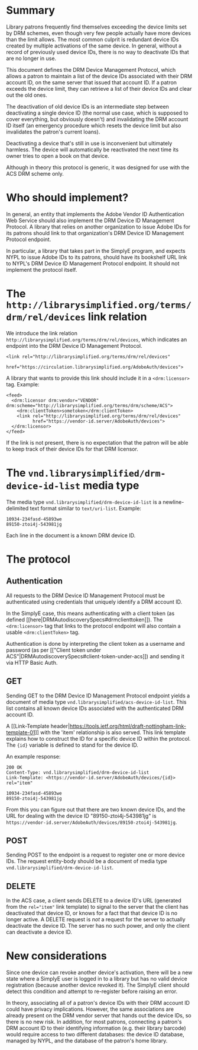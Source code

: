 # Summary

Library patrons frequently find themselves exceeding the device limits
set by DRM schemes, even though very few people actually have more
devices than the limit allows. The most common culprit is redundant
device IDs created by multiple activations of the same device. In
general, without a record of previously used device IDs, there is no
way to deactivate IDs that are no longer in use.

This document defines the DRM Device Management Protocol, which allows
a patron to maintain a list of the device IDs associated with their
DRM account ID, on the same server that issued that account ID. If a
patron exceeds the device limit, they can retrieve a list of their
device IDs and clear out the old ones.

The deactivation of old device IDs is an intermediate step between
deactivating a single device ID (the normal use case, which is
supposed to cover everything, but obviously doesn't) and invalidating
the DRM account ID itself (an emergency procedure which resets the
device limit but also invalidates the patron's current loans).

Deactivating a device that's still in use is inconvenient but
ultimately harmless. The device will automatically be reactivated the
next time its owner tries to open a book on that device.

Although in theory this protocol is generic, it was designed for use with the ACS DRM scheme only.

# Who should implement?

In general, an entity that implements the Adobe Vendor ID
Authentication Web Service should also implement the DRM Device ID
Management Protocol. A library that relies on another organization to
issue Adobe IDs for its patrons should link to that organization's DRM
Device ID Management Protocol endpoint.

In particular, a library that takes part in the SimplyE program, and
expects NYPL to issue Adobe IDs to its patrons, should have its
bookshelf URL link to NYPL's DRM Device ID Management Protocol
endpoint. It should not implement the protocol itself.

# The `http://librarysimplified.org/terms/drm/rel/devices` link relation

We introduce the link relation
`http://librarysimplified.org/terms/drm/rel/devices`, which
indicates an endpoint into the DRM Device ID Management Protocol.

```
<link rel="http://librarysimplified.org/terms/drm/rel/devices"
      href="https://circulation.librarysimplified.org/AdobeAuth/devices">
```

A library that wants to provide this link should include it in a
`<drm:licensor>` tag. Example:


```
<feed>
  <drm:licensor drm:vendor="VENDOR" drm:scheme="http://librarysimplified.org/terms/drm/scheme/ACS">
    <drm:clientToken>sometoken</drm:clientToken>
    <link rel="http://librarysimplified.org/terms/drm/rel/devices"
          href="https://vendor-id.server/AdobeAuth/devices">
  </drm:licensor>
</feed>
```

If the link is not present, there is no expectation that the patron
will be able to keep track of their device IDs for that DRM licensor.

# The `vnd.librarysimplified/drm-device-id-list` media type

The media type `vnd.librarysimplified/drm-device-id-list` is a
newline-delimited text format similar to `text/uri-list`. Example:

```
10934-234fasd-45893we
89150-ztoi4j-543981jg
```

Each line in the document is a known DRM device ID.

# The protocol

## Authentication

All requests to the DRM Device ID Management Protocol must be
authenticated using credentials that uniquely identify a DRM account
ID.

In the SimplyE case, this means authenticating with a client token (as
defined
[[here|DRMAutodiscoverySpecs#drmclienttoken]]). The
`<drm:licensor>` tag that links to the protocol endpoint will also
contain a usable `<drm:clientToken>` tag.

Authentication is done by interpreting the client token as a username and password (as per [["Client token under ACS"|DRMAutodiscoverySpecs#client-token-under-acs]]) and sending it via HTTP Basic Auth.

## GET

Sending GET to the DRM Device ID Management Protocol endpoint yields a
document of media type
`vnd.librarysimplified/acs-device-id-list`. This list contains all
known device IDs associated with the authenticated DRM account ID.

A [[Link-Template header|https://tools.ietf.org/html/draft-nottingham-link-template-01]]
with the 'item' relationship is also served. This link template
explains how to construct the ID for a specific device ID within the
protocol. The `{id}` variable is defined to stand for the device ID.

An example response:

```
200 OK
Content-Type: vnd.librarysimplified/drm-device-id-list
Link-Template: <https://vendor-id.server/AdobeAuth/devices/{id}> rel="item"

10934-234fasd-45893we
89150-ztoi4j-543981jg
```

From this you can figure out that there are two known device IDs, and
the URL for dealing with the device ID "89150-ztoi4j-543981jg" is
`https://vendor-id.server/AdobeAuth/devices/89150-ztoi4j-543981jg`.

## POST

Sending POST to the endpoint is a request to register one or more
device IDs. The request entity-body should be a document of media type
`vnd.librarysimplified/drm-device-id-list`.

## DELETE

In the ACS case, a client sends DELETE to a device ID's URL (generated from the `rel="item"` link template) to signal to the server
that the client has deactivated that device ID, or knows for a fact
that that device ID is no longer active. A DELETE request is _not_ a
request for the server to actually deactivate the device ID. The server has no such power, and only the client can deactivate a device ID.

# New considerations

Since one device can revoke another device's activation, there will be
a new state where a SimplyE user is logged in to a library but has no
valid device registration (because another device revoked it). The
SimplyE client should detect this condition and attempt to re-register
before raising an error.

In theory, associating all of a patron's device IDs with their DRM
account ID could have privacy implications. However, the same
associations are already present on the DRM vendor server that hands
out the device IDs, so there is no new risk. In addition, for most
patrons, connecting a patron's DRM account ID to their identifying
information (e.g. their library barcode) would require access to two
different databases: the device ID database, managed by NYPL, and the
database of the patron's home library.

